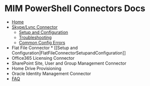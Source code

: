 # MIM PowerShell Connectors Docs
* [Home][Home]
* [Skype/Lync Connector][LyncConnector]
	* [Setup and Configuration][LyncConnectorConfiguration]
	* [Troubleshooting][LyncConnectorTroubleshooting]
	* [Common Config Errors][LyncConnectorCommonConfigurationErrors]
* Flat File Connector
       * [[Setup and Configuration|FlatFileConnectorSetupandConfiguration]]
* Office365 Licensing Connector
* SharePoint Site, User and Group Management Connector
* Home Drive Provisioning
* Oracle Identity Management Connector
* [FAQ][FAQ]

[Home]: https://github.com/Microsoft/MIMPowerShellConnectors/wiki
[LyncConnector]: https://github.com/Microsoft/MIMPowerShellConnectors/wiki/Lync-Connector
[LyncConnectorConfiguration]: https://github.com/Microsoft/MIMPowerShellConnectors/wiki/Lync-Connector-Configuration
[LyncConnectorTroubleshooting]: https://github.com/Microsoft/MIMPowerShellConnectors/wiki/Lync-Connector-Troubleshooting
[LyncConnectorCommonConfigurationErrors]: https://github.com/Microsoft/MIMPowerShellConnectors/wiki/Lync-Connector-Common-Config-Errors
[FAQ]: https://github.com/Microsoft/MIMPowerShellConnectors/wiki/FAQ